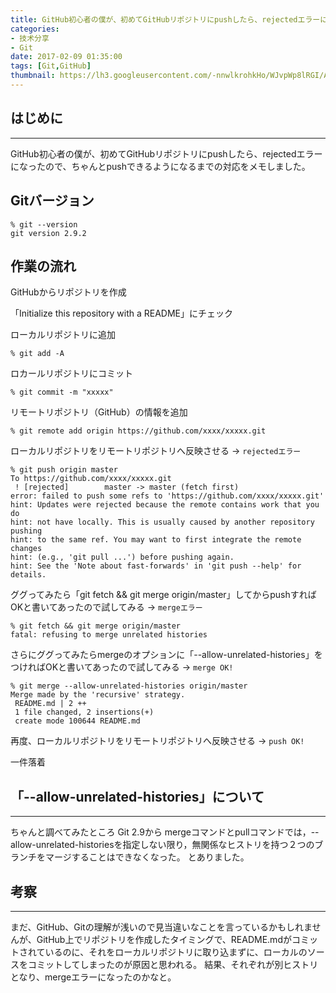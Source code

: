 ```yaml
---
title: GitHub初心者の僕が、初めてGitHubリポジトリにpushしたら、rejectedエラーになったので、ちゃんとpushできるようになるまでの対応をメモしました。
categories:
- 技术分享
- Git
date: 2017-02-09 01:35:00
tags: [Git,GitHub]
thumbnail: https://lh3.googleusercontent.com/-nnwlkrohkHo/WJvpWp8lRGI/AAAAAAAABcw/bl95WI6WWwI/s0/2017-02-09_13-00-25.png
---
```

<!--excerpt-->

## はじめに
-----------------------------
GitHub初心者の僕が、初めてGitHubリポジトリにpushしたら、rejectedエラーになったので、ちゃんとpushできるようになるまでの対応をメモしました。
## Gitバージョン

```
% git --version
git version 2.9.2
```
## 作業の流れ
GitHubからリポジトリを作成

「Initialize this repository with a README」にチェック

ローカルリポジトリに追加
```
% git add -A
```

ロカールリポジトリにコミット
```
% git commit -m "xxxxx"
```
リモートリポジトリ（GitHub）の情報を追加
```
% git remote add origin https://github.com/xxxx/xxxxx.git
```
ローカルリポジトリをリモートリポジトリへ反映させる → ``rejectedエラー``

```
% git push origin master
To https://github.com/xxxx/xxxxx.git
 ! [rejected]        master -> master (fetch first)
error: failed to push some refs to 'https://github.com/xxxx/xxxxx.git'
hint: Updates were rejected because the remote contains work that you do
hint: not have locally. This is usually caused by another repository pushing
hint: to the same ref. You may want to first integrate the remote changes
hint: (e.g., 'git pull ...') before pushing again.
hint: See the 'Note about fast-forwards' in 'git push --help' for details.
```

ググってみたら「git fetch && git merge origin/master」してからpushすればOKと書いてあったので試してみる → ``mergeエラー``
```
% git fetch && git merge origin/master
fatal: refusing to merge unrelated histories
```
さらにググってみたらmergeのオプションに「--allow-unrelated-histories」をつければOKと書いてあったので試してみる → ``merge OK!``

```
% git merge --allow-unrelated-histories origin/master
Merge made by the 'recursive' strategy.
 README.md | 2 ++
 1 file changed, 2 insertions(+)
 create mode 100644 README.md
 ```
 
再度、ローカルリポジトリをリモートリポジトリへ反映させる → ``push OK!``

一件落着

## 「--allow-unrelated-histories」について
----------------------------------------
ちゃんと調べてみたところ
Git 2.9から mergeコマンドとpullコマンドでは，--allow-unrelated-historiesを指定しない限り，無関係なヒストリを持つ２つのブランチをマージすることはできなくなった。
とありました。

## 考察
----------------------------------------
まだ、GitHub、Gitの理解が浅いので見当違いなことを言っているかもしれませんが、GitHub上でリポジトリを作成したタイミングで、README.mdがコミットされているのに、それをローカルリポジトリに取り込まずに、ローカルのソースをコミットしてしまったのが原因と思われる。
結果、それぞれが別ヒストリとなり、mergeエラーになったのかなと。
